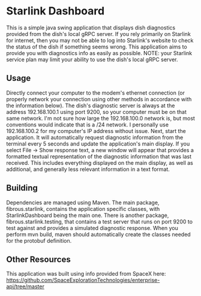 # Starlink Dashboard
This is a simple java swing application that displays dish diagnostics provided from the dish's local gRPC server.
If you rely primarily on Starlink for internet, then you may not be able to log into Starlink's website to check the status of the dish if something seems wrong.
This application aims to provide you with diagnostics info as easily as possible.
NOTE: your Starlink service plan may limit your ability to use the dish's local gRPC server.

## Usage
Directly connect your computer to the modem's ethernet connection (or properly network your connection using other methods in accordance with the information below).
The dish's diagnostic server is always at the address 192.168.100.1 using port 9200, so your computer must be on that same network.
I'm not sure how large the 192.168.100.0 network is, but most conventions would indicate that is a /24 network.
I personally use 192.168.100.2 for my computer's IP address without issue.
Next, start the application.
It will automatically request diagnostic information from the terminal every 5 seconds and update the application's main display.
If you select File -> Show response text, a new window will appear that provides a formatted textual representation of the diagnostic information that was last received.  This includes everything displayed on the main display, as well as additional, and generally less relevant information in a text format.

## Building
Dependencies are managed using Maven.
The main package, fibrous.starlink, contains the application specific classes, with StarlinkDashboard being the main one.
There is another package, fibrous.starlink.testing, that contains a test server that runs on port 9200 to test against and provides a simulated diagnostic response.
When you perform mvn build, maven should automatically create the classes needed for the protobuf definition.

## Other Resources
This application was built using info provided from SpaceX here: https://github.com/SpaceExplorationTechnologies/enterprise-api/tree/master